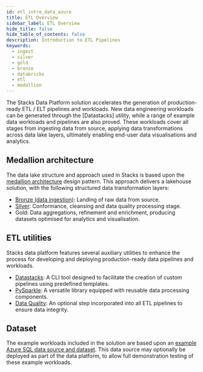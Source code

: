 ```yaml
---
id: etl_intro_data_azure
title: ETL Overview
sidebar_label: ETL Overview
hide_title: false
hide_table_of_contents: false
description: Introduction to ETL Pipelines
keywords:
  - ingest
  - silver
  - gold
  - bronze
  - databricks
  - etl
  - medallion
---
```


The Stacks Data Platform solution accelerates the generation of production-ready ETL / ELT pipelines and workloads. New data engineering workloads can be generated through the [Datastacks] utility, while a range of example data workloads and pipelines are also proved. These workloads cover all stages from
ingesting data from source, applying data transformations across data lake layers, ultimately enabling end-user data
visualisations and analytics.

## Medallion architecture

The data lake structure and approach used in Stacks is based upon the
[medallion architecture](https://www.databricks.com/glossary/medallion-architecture) design pattern. This approach
delivers a lakehouse solution, with the following structured data transformation layers:

* [Bronze (data ingestion)](ingest_data_azure.md): Landing of raw data from source.
* [Silver](data_processing.md): Conformance, cleansing and data quality processing stage.
* Gold: Data aggregations, refinement and enrichment, producing datasets optimised for analytics and visualisation.

## ETL utilities

Stacks data platform features several auxiliary utilities to enhance the process for developing and deploying
production-ready data pipelines and workloads.

* [Datastacks](datastacks.md): A CLI tool designed to facilitate the creation of custom pipelines using predefined templates.
* [PySparkle](pysparkle/pysparkle_quickstart.md): A versatile library equipped with reusable data processing components.
* [Data Quality](data_quality_azure.md): An optional step incorporated into all ETL pipelines to ensure data integrity.

## Dataset

The example workloads included in the solution are based upon an
[example Azure SQL data source and dataset](../getting_started/example_data_source.md). This data source may optionally
be deployed as part of the data platform, to allow full demonstration testing of these example workloads.
